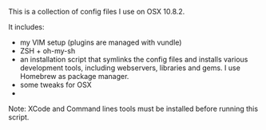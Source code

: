 This is a collection of config files I use on OSX 10.8.2.

It includes:
- my VIM setup (plugins are managed with vundle)
- ZSH + oh-my-sh
- an installation script that symlinks the config files and installs various
development tools, including webservers, libraries and gems. I use Homebrew as
package manager.
- some tweaks for OSX
- 
Note: XCode and Command lines tools must be installed before running this
script.
